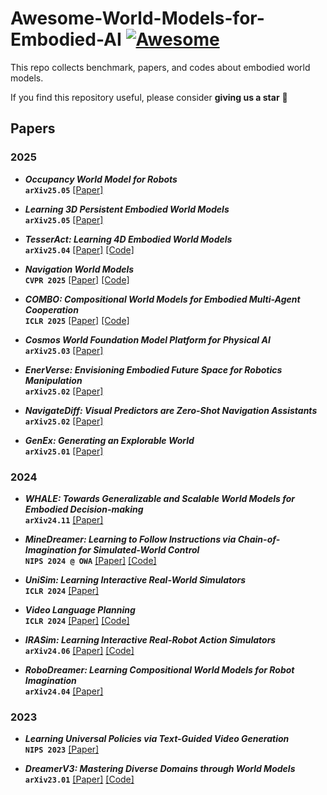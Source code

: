 # Awesome-World-Models-for-Embodied-AI [![Awesome](https://cdn.rawgit.com/sindresorhus/awesome/d7305f38d29fed78fa85652e3a63e154dd8e8829/media/badge.svg)](https://github.com/sindresorhus/awesome)
This repo collects benchmark, papers, and codes about embodied world models.

If you find this repository useful, please consider  **giving us a star** 🌟

## Papers
### 2025
- _**Occupancy World Model for Robots**_ <br>
**`arXiv25.05`** [[Paper]](https://arxiv.org/pdf/2505.05512v1.pdf) <br>

- _**Learning 3D Persistent Embodied World Models**_ <br>
**`arXiv25.05`** [[Paper]](https://arxiv.org/pdf/2505.05495.pdf) <br>

- _**TesserAct: Learning 4D Embodied World Models**_ <br>
**`arXiv25.04`** [[Paper]](https://arxiv.org/pdf/2504.20995v1.pdf) [[Code]](https://github.com/UMass-Embodied-AGI/TesserAct) <br>

- _**Navigation World Models**_ <br>
**`CVPR 2025`** [[Paper]](https://arxiv.org/pdf/2412.03572.pdf) [[Code]](https://github.com/facebookresearch/nwm/) <br>

- _**COMBO: Compositional World Models for Embodied Multi-Agent Cooperation**_ <br>
**`ICLR 2025`** [[Paper]](https://arxiv.org/pdf/2404.10775.pdf) [[Code]](https://github.com/UMass-Embodied-AGI/COMBO) <br>

- _**Cosmos World Foundation Model Platform for Physical AI**_ <br>
**`arXiv25.03`** [[Paper]](https://arxiv.org/pdf/2501.03575.pdf) <br>

- _**EnerVerse: Envisioning Embodied Future Space for Robotics Manipulation**_ <br>
**`arXiv25.02`** [[Paper]](https://arxiv.org/pdf/2501.01895.pdf) <br>

- _**NavigateDiff: Visual Predictors are Zero-Shot Navigation Assistants**_ <br>
**`arXiv25.02`** [[Paper]](https://arxiv.org/pdf/2502.13894.pdf) <br>

- _**GenEx: Generating an Explorable World**_ <br>
**`arXiv25.01`** [[Paper]](https://arxiv.org/pdf/2412.09624.pdf) <br>

### 2024
- _**WHALE: Towards Generalizable and Scalable World Models for Embodied Decision-making**_ <br>
**`arXiv24.11`** [[Paper]](https://arxiv.org/pdf/2411.05619.pdf) <br>

- _**MineDreamer: Learning to Follow Instructions via Chain-of-Imagination for Simulated-World Control**_ <br>
**`NIPS 2024 @ OWA`** [[Paper]](https://arxiv.org/pdf/2403.12037.pdf) [[Code]](https://github.com/Zhoues/MineDreamer) <br>

- _**UniSim: Learning Interactive Real-World Simulators**_ <br>
**`ICLR 2024`** [[Paper]](https://arxiv.org/pdf/2310.06114.pdf) <br>

- _**Video Language Planning**_ <br>
**`ICLR 2024`** [[Paper]](https://arxiv.org/pdf/2310.10625.pdf) [[Code]](https://github.com/video-language-planning/vlp_code) <br>

- _**IRASim: Learning Interactive Real-Robot Action Simulators**_ <br>
**`arXiv24.06`** [[Paper]](https://arxiv.org/pdf/2406.14540.pdf) [[Code]](https://github.com/bytedance/IRASim) <br>

- _**RoboDreamer: Learning Compositional World Models for Robot Imagination**_ <br>
**`arXiv24.04`** [[Paper]](https://arxiv.org/pdf/2404.12377.pdf) <br>

### 2023
- _**Learning Universal Policies via Text-Guided Video Generation**_ <br>
**`NIPS 2023`** [[Paper]](https://arxiv.org/pdf/2302.00111.pdf) <br>

- _**DreamerV3: Mastering Diverse Domains through World Models**_ <br>
**`arXiv23.01`** [[Paper]](https://arxiv.org/pdf/2301.04104.pdf) [[Code]](https://github.com/danijar/dreamerv3) <br>
